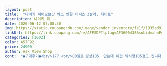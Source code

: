 ```yaml
---
layout: post 
title:  "나이키 피어오브갓 박스 반팔 티셔츠 3컬러, 화이트" 
description: 나이키 피 ..
date: 2020-06-12 07:08:30 
img: https://static.coupangcdn.com/image/vendor_inventory/fe1f/1935ad912e95ee42fe74ae0a516d4a9f1f757a725c51ca79768357dead28.jpg 
linkUrl: https://link.coupang.com/re/AFFSDP?lptag=AF3600438&subid=ahnPublicAsk&pageKey=1271854849&itemId=2276660033&vendorItemId=70785442701&traceid=V0-113-c53c5dc558f26534 
categories: [1002] 
color: A57F92 
price: 24900 
author: Ask View Shop 
cont:  "●구매후기●<br/>177.<br/>80킬로 평상105  입는데 이건 박시형105정도 됩니다ㆍ<br/>가격도 저렴하고 재질도 괜찮네요ㅎㅎ<br/>배송도 너무 빨랏아요<br/>배송도 빠르고 박스핏이라서 착용감이 정말 편해요<br/>참고하세요ㆍ<br/>하나 구입했는데 너무나 편하고 이뻐서<br/>하나더 구매 했어요 딱 박시하게 입기 좋아요<br/>" 
---
```

